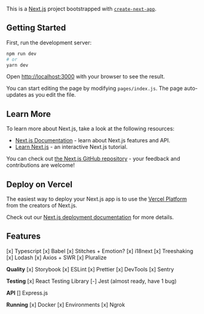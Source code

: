 This is a [Next.js](https://nextjs.org/) project bootstrapped with [`create-next-app`](https://github.com/vercel/next.js/tree/canary/packages/create-next-app).

## Getting Started

First, run the development server:

```bash
npm run dev
# or
yarn dev
```

Open [http://localhost:3000](http://localhost:3000) with your browser to see the result.

You can start editing the page by modifying `pages/index.js`. The page auto-updates as you edit the file.

## Learn More

To learn more about Next.js, take a look at the following resources:

- [Next.js Documentation](https://nextjs.org/docs) - learn about Next.js features and API.
- [Learn Next.js](https://nextjs.org/learn) - an interactive Next.js tutorial.

You can check out [the Next.js GitHub repository](https://github.com/vercel/next.js/) - your feedback and contributions are welcome!

## Deploy on Vercel

The easiest way to deploy your Next.js app is to use the [Vercel Platform](https://vercel.com/import?utm_medium=default-template&filter=next.js&utm_source=create-next-app&utm_campaign=create-next-app-readme) from the creators of Next.js.

Check out our [Next.js deployment documentation](https://nextjs.org/docs/deployment) for more details.

## Features

[x] Typescript
[x] Babel
[x] Stitches + Emotion?
[x] i18next
[x] Treeshaking
[x] Lodash
[x] Axios + SWR
[x] Pluralize

**Quality**
[x] Storybook
[x] ESLint
[x] Prettier
[x] DevTools
[x] Sentry

**Testing**
[x] React Testing Library
[-] Jest (almost ready, have 1 bug)

**API**
[] Express.js

**Running**
[x] Docker
[x] Environments
[x] Ngrok
